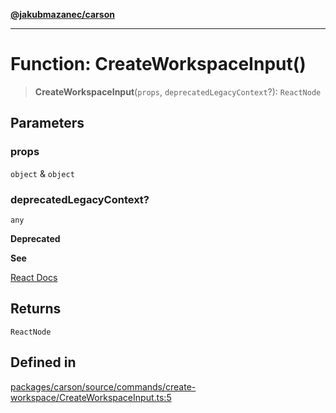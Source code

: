 [**@jakubmazanec/carson**](../README.md)

---

# Function: CreateWorkspaceInput()

> **CreateWorkspaceInput**(`props`, `deprecatedLegacyContext`?): `ReactNode`

## Parameters

### props

`object` & `object`

### deprecatedLegacyContext?

`any`

**Deprecated**

**See**

[React Docs](https://legacy.reactjs.org/docs/legacy-context.html#referencing-context-in-lifecycle-methods)

## Returns

`ReactNode`

## Defined in

[packages/carson/source/commands/create-workspace/CreateWorkspaceInput.ts:5](https://github.com/jakubmazanec/tools/blob/077fa4993ebe623b1c463499cc41912353ae6eb1/packages/carson/source/commands/create-workspace/CreateWorkspaceInput.ts#L5)
